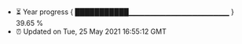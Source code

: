- ⏳ Year progress { ███████████▁▁▁▁▁▁▁▁▁▁▁▁▁▁▁▁▁▁▁ } 39.65 %
- ⏰ Updated on Tue, 25 May 2021 16:55:12 GMT

